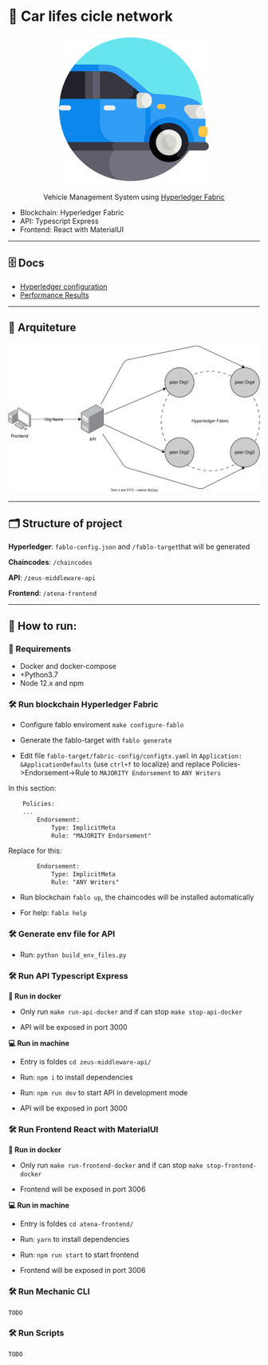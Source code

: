 
# 🚗 Car lifes cicle network
<p align="center">
<img src="docs/images/logos/car.png" height="300">
</p>

<p align="center">
Vehicle Management System using <a href="https://hyperledger-fabric.readthedocs.io/en/latest/">Hyperledger Fabric</a>
</p>

- Blockchain: Hyperledger Fabric
- API: Typescript Express
- Frontend: React with MaterialUI

<hr />

## 🗄️ Docs

- [Hyperledger configuration](/docs/HYPERLEDGER-CONFIG.md)
- [Performance Results](/docs/PERFORMANCE-RESULT.md)

<hr />

## 🩻 Arquiteture

<img src="docs/diagrams/arquiteture/prototype_arquiteture.drawio.svg" height="300">

<hr />

## 🗂️ Structure of project

**Hyperledger**: `fablo-config.json` and `/fablo-target`that will be generated

**Chaincodes**: `/chaincodes`

**API**: `/zeus-middleware-api`

**Frontend**: `/atena-frontend`

<hr />

## 🥇 How to run:

### 🔖 Requirements

- Docker and docker-compose
- +Python3.7 
- Node 12.x and npm

### 🛠 Run blockchain Hyperledger Fabric

- Configure fablo enviroment `make configure-fablo`

- Generate the fablo-target with `fablo generate`

- Edit file `fablo-target/fabric-config/configtx.yaml` in `Application: &ApplicationDefaults` (use `ctrl+f` to localize) and replace Policies->Endorsement->Rule to `MAJORITY Endorsement` to `ANY Writers`

In this section:
```
    Policies:
    ...
        Endorsement:
            Type: ImplicitMeta
            Rule: "MAJORITY Endorsement"
```
Replace for this:
```
        Endorsement:
            Type: ImplicitMeta
            Rule: "ANY Writers"
```

- Run blockchain `fablo up`, the chaincodes will be installed automatically

- For help: `fablo help`

### 🛠 Generate env file for API

- Run: `python build_env_files.py`

### 🛠 Run API Typescript Express

**🐳 Run in docker**

- Only run `make run-api-docker` and if can stop `make stop-api-docker`

- API will be exposed in port 3000

**💻 Run in machine**

- Entry is foldes `cd zeus-middleware-api/`

- Run: `npm i` to install dependencies

- Run: `npm run dev` to start API in development mode

- API will be exposed in port 3000

### 🛠 Run Frontend React with MaterialUI

**🐳 Run in docker**

- Only run `make run-frontend-docker` and if can stop `make stop-frontend-docker`

- Frontend will be exposed in port 3006

**💻 Run in machine**

- Entry is foldes `cd atena-frontend/`

- Run: `yarn` to install dependencies

- Run: `npm run start` to start frontend

- Frontend will be exposed in port 3006

### 🛠 Run Mechanic CLI

`TODO`

### 🛠 Run Scripts

`TODO`